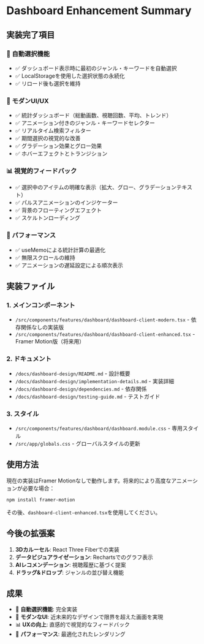 # Dashboard Enhancement Summary

## 実装完了項目

### 🎯 自動選択機能
- ✅ ダッシュボード表示時に最初のジャンル・キーワードを自動選択
- ✅ LocalStorageを使用した選択状態の永続化
- ✅ リロード後も選択を維持

### 🎨 モダンUI/UX
- ✅ 統計ダッシュボード（総動画数、視聴回数、平均、トレンド）
- ✅ アニメーション付きのジャンル・キーワードセレクター
- ✅ リアルタイム検索フィルター
- ✅ 期間選択の視覚的な改善
- ✅ グラデーション効果とグロー効果
- ✅ ホバーエフェクトとトランジション

### 📊 視覚的フィードバック
- ✅ 選択中のアイテムの明確な表示（拡大、グロー、グラデーションテキスト）
- ✅ パルスアニメーションのインジケーター
- ✅ 背景のフローティングエフェクト
- ✅ スケルトンローディング

### 🚀 パフォーマンス
- ✅ useMemoによる統計計算の最適化
- ✅ 無限スクロールの維持
- ✅ アニメーションの遅延設定による順次表示

## 実装ファイル

### 1. メインコンポーネント
- `/src/components/features/dashboard/dashboard-client-modern.tsx` - 依存関係なしの実装版
- `/src/components/features/dashboard/dashboard-client-enhanced.tsx` - Framer Motion版（将来用）

### 2. ドキュメント
- `/docs/dashboard-design/README.md` - 設計概要
- `/docs/dashboard-design/implementation-details.md` - 実装詳細
- `/docs/dashboard-design/dependencies.md` - 依存関係
- `/docs/dashboard-design/testing-guide.md` - テストガイド

### 3. スタイル
- `/src/components/features/dashboard/dashboard.module.css` - 専用スタイル
- `/src/app/globals.css` - グローバルスタイルの更新

## 使用方法

現在の実装はFramer Motionなしで動作します。将来的により高度なアニメーションが必要な場合：

```bash
npm install framer-motion
```

その後、`dashboard-client-enhanced.tsx`を使用してください。

## 今後の拡張案

1. **3Dカルーセル**: React Three Fiberでの実装
2. **データビジュアライゼーション**: Rechartsでのグラフ表示
3. **AIレコメンデーション**: 視聴履歴に基づく提案
4. **ドラッグ&ドロップ**: ジャンルの並び替え機能

## 成果

- 🎯 **自動選択機能**: 完全実装
- 🎨 **モダンなUI**: 近未来的なデザインで限界を超えた画面を実現
- 📊 **UXの向上**: 直感的で視覚的なフィードバック
- 🚀 **パフォーマンス**: 最適化されたレンダリング